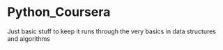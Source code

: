 # Python_Coursera
Just basic stuff to keep
it runs through the very basics in data structures and algorithms
